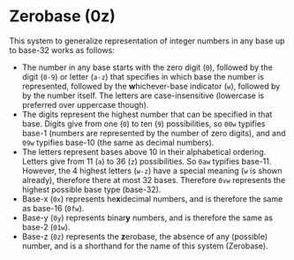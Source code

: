 # Zerobase (0z)

This system to generalize representation of integer numbers in any base up to base-32 works as follows:
- The number in any base starts with the zero digit (`0`), followed by the digit (`0-9`) or letter (`a-z`) that specifies in which base the number is represented, followed by the **w**hichever-base indicator (`w`), followed by by the number itself. The letters are case-insensitive (lowercase is preferred over uppercase though).
- The digits represent the highest number that can be specified in that base. Digits give from one (`0`) to ten (`9`) possibilities, so `00w` typifies base-1 (numbers are represented by the number of zero digits), and and `09w` typifies base-10 (the same as decimal numbers).
- The letters represent bases above 10 in their alphabetical ordering. Letters give from 11 (`a`) to 36 (`z`) possibilities. So `0aw` typifies base-11. However, the 4 highest letters (`w-z`) have a special meaning (`w` is shown already), therefore there at most 32 bases. Therefore `0vw` represents the highest possible base type (base-32).
- Base-x (`0x`) represents he**x**idecimal numbers, and is therefore the same as base-16 (`0fw`).
- Base-y (`0y`) represents binar**y** numbers, and is therefore the same as base-2 (`01w`).
- Base-z (`0z`) represents the **z**erobase, the absence of any (possible) number, and is a shorthand for the name of this system (Zerobase).
